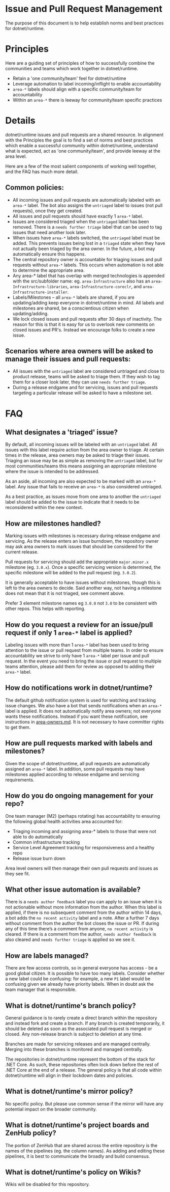 # Issue and Pull Request Management
The purpose of this document is to help establish norms and best practices for dotnet/runtime.

# Principles
Here are a guiding set of principles of how to successfully combine the communities and teams which work together in dotnet/runtime.
- Retain a 'one community/team' feel for dotnet/runtime
- Leverage automation to label incoming/inflight to enable accountability
- `area-*` labels should align with a specific community/team for accountability
- Within an `area-*` there is leeway for community/team specific practices

# Details
dotnet/runtime issues and pull requests are a shared resource. In alignment with the Principles the goal is to find a set of norms and best practices which enable a successful community within dotnet/runtime, understand what is expected, act as 'one community/team', and provide leeway at the area level.

Here are a few of the most salient components of working well together, and the FAQ has much more detail.

## Common policies:
- All incoming issues and pull requests are automatically labeled with an `area-*` label. The bot also assigns the `untriaged` label to issues (not pull requests), once they get created.
- All issues and pull requests should have exactly 1 `area-*` label.
- Issues are considered triaged when the `untriaged` label has been removed. There is a `needs further triage` label that can be used to tag issues that need another look later.
- When issues have `area-*` labels switched, the `untriaged` label must be added. This prevents issues being lost in a `triaged` state when they have not actually been triaged by the area owner. In the future, a bot may automatically ensure this happens.
- The central repository owner is accountable for triaging issues and pull requests without `area-*` labels.  This occurs when automation is not able to determine the appropriate area.
- Any area-* label that has overlap with merged technologies is appended with the src/subfolder name: eg. `area-Infrastructure` also has an `area-Infrastructure-libraries`, `area-Infrastructure-coreclr`, and `area-Infrastructure-installer`.
- Labels/Milestones – all `area-*` labels are shared, if you are updating/adding keep everyone in dotnet/runtime in mind.  All labels and milestones are shared, be a conscientious citizen when updating/adding.
- We lock closed issues and pull requests after 30 days of inactivity. The reason for this is that it is easy for us to overlook new comments on closed issues and PR's. Instead we encourage folks to create a new issue.

## Scenarios where area owners will be asked to manage their issues and pull requests:
- All issues with the `untriaged` label are considered untriaged and close to product release, teams will be asked to triage them. If they wish to tag them for a closer look later, they can use `needs further triage`.
- During a release endgame and for servicing, issues and pull requests targeting a particular release will be asked to have a milestone set.

# FAQ
## What designates a 'triaged' issue?
By default, all incoming issues will be labeled with an `untriaged` label.  All issues with this label require action from the area owner to triage.  At certain times in the release, area owners may be asked to triage their issues.  Triaging an issue may be as simple as removing the `untriaged` label, but for most communities/teams this means assigning an appropriate milestone where the issue is intended to be addressed.

As an aside, all incoming are also expected to be marked with an `area-*` label.  Any issue that fails to receive an `area-*` is also considered untriaged.

As a best practice, as issues move from one area to another the `untriaged` label should be added to the issue to indicate that it needs to be reconsidered within the new context.

## How are milestones handled?
Marking issues with milestones is necessary during release endgame and servicing.  As the release enters an issue burndown, the repository owner may ask area owners to mark issues that should be considered for the current release.

Pull requests for servicing should add the appropriate `major.minor.x` milestone (eg. `3.0.x`).  Once a specific servicing version is determined, the specific milestone will be added to the pull request (eg. `3.0.2`).

It is generally acceptable to have issues without milestones, though this is left to the area owners to decide.  Said another way, not having a milestone does not mean that it is not triaged, see comment above.

Prefer 3 element milestone names eg `3.0.0` not `3.0` to be consistent with other repos. This helps with reporting.

## How do you request a review for an issue/pull request if only 1 `area-*` label is applied?
Labeling issues with more than 1 `area-*` label has been used to bring attention to the issue or pull request from multiple teams.  In order to ensure accountability we strive to only have 1 `area-*` label per issue and pull request.  In the event you need to bring the issue or pull request to multiple teams attention, please add them for review as opposed to adding their `area-*` label.

## How do notifications work in dotnet/runtime?
The default github notification system is used for watching and tracking issue changes. We also have a bot that sends notifications when an `area-*` label is applied. It does not automatically notify area owners; not everyone wants these notifications. Instead if you want these notification, see instructions in [area-owners.md](area-owners.md). It is not necessary to have committer rights to get them.

## How are pull requests marked with labels and milestones?
Given the scope of dotnet/runtime, all pull requests are automatically assigned an `area-*` label.  In addition, some pull requests may have milestones applied according to release endgame and servicing requirements.

## How do you do ongoing management for your repo?
One team manager (M2) (perhaps rotating) has accountability to ensuring the following global health activities area accounted for:
- Triaging incoming and assigning area-* labels to those that were not able to do automatically
- Common infrastructure tracking
- Service Level Agreement tracking for responsiveness and a healthy repo
- Release issue burn down

Area level owners will then manage their own pull requests and issues as they see fit.

## What other issue automation is available?
There is a `needs author feedback` label you can apply to an issue when it is not actionable without more information from the author. When this label is applied, if there is no subsequent comment from the author within 14 days, a bot adds the `no recent activity` label and a note. After a further 7 days without comment from the author the bot closes the issue or PR. If during any of this time there’s a comment from anyone, `no recent activity` is cleared. If there is a comment from the author, `needs author feedback` is also cleared and `needs further triage` is applied so we see it.

## How are labels managed?
There are few access controls, so in general everyone has access - be a good global citizen. It is possible to have too many labels. Consider whether a new label could be confusing: for example, a new `P1` label would be confusing given we already have priority labels. When in doubt ask the team manager that is responsible.

## What is dotnet/runtime's branch policy?
General guidance is to rarely create a direct branch within the repository and instead fork and create a branch.  If any branch is created temporarily, it should be deleted as soon as the associated pull request is merged or closed.  Any non-release branch is subject to deletion at any time.

Branches are made for servicing releases and are managed centrally.  Merging into these branches is monitored and managed centrally.

The repositories in dotnet/runtime represent the bottom of the stack for .NET Core.  As such, these repositories often lock down before the rest of .NET Core at the end of a release.  The general policy is that all code within dotnet/runtime will align in their lockdown dates and policies.

## What is dotnet/runtime's mirror policy?
No specific policy.  But please use common sense if the mirror will have any potential impact on the broader community.

## What is dotnet/runtime's project boards and ZenHub policy?
The portion of ZenHub that are shared across the entire repository is the names of the pipelines (eg. the column names).  As adding and editing these pipelines, it is best to communicate the broadly and build consensus.

## What is dotnet/runtime's policy on Wikis?
Wikis will be disabled for this repository.
